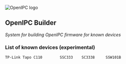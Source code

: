 ![OpenIPC logo][logo]

## OpenIPC Builder
_System for building OpenIPC firmware for known devices_


### List of known devices (experimental)

```
TP-Link Tapo C110        SSC333    SC3338     SSW101B

```


[logo]: https://openipc.org/assets/openipc-logo-black.svg

